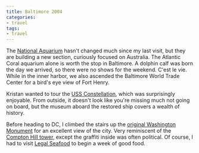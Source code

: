 ```yaml
---
title: Baltimore 2004
categories:
- travel
tags:
- travel
---
```


The [National Aquarium][1] hasn't changed much since my last visit, but they are building a new section, curiously focused on Australia.  The Atlantic Coral aquarium alone is worth the stop in Baltimore.  A dolphin calf was born the day we arrived, so there were no shows for the weekend.  C'est le vie.  While in the inner harbor, we also ascended the Baltimore World Trade Center for a bird's eye view of Fort Henry.

   [1]: http://www.aqua.org/

Kristan wanted to tour the [USS Constellation][2], which was surprisingly enjoyable.  From outside, it doesn't look like you're missing much not going on board, but the museum aboard the restored ship covers a wealth of history.

   [2]: http://www.constellation.org/

Before heading to DC, I climbed the stairs up the [original Washington Monument][3] for an excellent view of the city.  Very reminiscent of the [Compton Hill tower][4], except the graffiti inside was often political.  Of course, I had to visit [Legal Seafood][5] to begin a week of good food.

   [3]: http://www.wam.umd.edu/~jlehnert/
   [4]: http://stlouis.missouri.org/comptonhill/tower.html
   [5]: http://www.legalseafoods.com/

